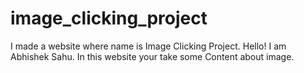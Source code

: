 # image_clicking_project
I made a website where name is Image Clicking Project.
Hello! I am Abhishek Sahu.
In this website your take some Content about image.  
